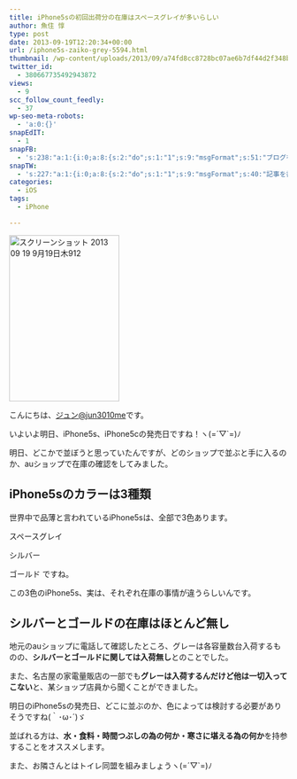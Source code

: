 ```yaml
---
title: iPhone5sの初回出荷分の在庫はスペースグレイが多いらしい
author: 魚住 惇
type: post
date: 2013-09-19T12:20:34+00:00
url: /iphone5s-zaiko-grey-5594.html
thumbnail: /wp-content/uploads/2013/09/a74fd8cc8728bc07ae6b7df44d2f348b1.png
twitter_id:
  - 380667735492943872
views:
  - 9
scc_follow_count_feedly:
  - 37
wp-seo-meta-robots:
  - 'a:0:{}'
snapEdIT:
  - 1
snapFB:
  - 's:238:"a:1:{i:0;a:8:{s:2:"do";s:1:"1";s:9:"msgFormat";s:51:"ブログを更新しました！%TITLE% %SITENAME%";s:8:"postType";s:1:"A";s:9:"isAutoImg";s:1:"A";s:8:"imgToUse";s:0:"";s:9:"isAutoURL";s:1:"A";s:8:"urlToUse";s:0:"";s:4:"doFB";i:0;}}";'
snapTW:
  - 's:227:"a:1:{i:0;a:8:{s:2:"do";s:1:"1";s:9:"msgFormat";s:40:"記事を書きました: %TITLE%  %URL%";s:8:"attchImg";s:1:"1";s:9:"isAutoImg";s:1:"A";s:8:"imgToUse";s:0:"";s:9:"isAutoURL";s:1:"A";s:8:"urlToUse";s:0:"";s:4:"doTW";i:0;}}";'
categories:
  - iOS
tags:
  - iPhone

---
```

<img decoding="async" loading="lazy" title="スクリーンショット 2013-09-19 9月19日木912.png" src="/wp-content/uploads/2013/09/a74fd8cc8728bc07ae6b7df44d2f348b.png" alt="スクリーンショット 2013 09 19 9月19日木912" width="199" height="300" border="0" />

<!--more-->

こんにちは、[ジュン@jun3010me][1]です。

いよいよ明日、iPhone5s、iPhone5cの発売日ですね！ヽ(=´▽\`=)ﾉ

明日、どこかで並ぼうと思っていたんですが、どのショップで並ぶと手に入るのか、auショップで在庫の確認をしてみました。

## iPhone5sのカラーは3種類

世界中で品薄と言われているiPhone5sは、全部で3色あります。

スペースグレイ

シルバー

ゴールド ですね。

この3色のiPhone5s、実は、それぞれ在庫の事情が違うらしいんです。

## シルバーとゴールドの在庫はほとんど無し

地元のauショップに電話して確認したところ、グレーは各容量数台入荷するものの、**シルバーとゴールドに関しては入荷無し**とのことでした。

また、名古屋の家電量販店の一部でも**グレーは入荷するんだけど他は一切入ってこない**と、某ショップ店員から聞くことができました。

明日のiPhone5sの発売日、どこに並ぶのか、色によっては検討する必要がありそうですね(｀･ω･´)ゞ

並ばれる方は、**水・食料・時間つぶしの為の何か・寒さに堪える為の何か**を持参することをオススメします。

また、お隣さんとはトイレ同盟を組みましょうヽ(=´▽\`=)ﾉ

 [1]: https://twitter.com/jun3010me